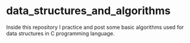 # data_structures_and_algorithms

Inside this repository I practice and post some basic algorithms used for data structures in C programming language.
